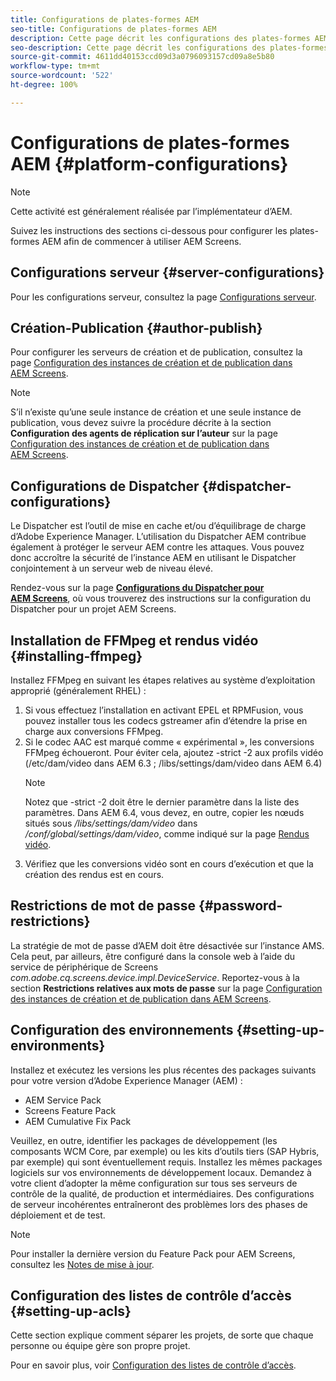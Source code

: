 ```yaml
---
title: Configurations de plates-formes AEM
seo-title: Configurations de plates-formes AEM
description: Cette page décrit les configurations des plates-formes AEM
seo-description: Cette page décrit les configurations des plates-formes AEM
source-git-commit: 4611dd40153ccd09d3a0796093157cd09a8e5b80
workflow-type: tm+mt
source-wordcount: '522'
ht-degree: 100%

---
```


# Configurations de plates-formes AEM {#platform-configurations}

>[!NOTE]
>
>Cette activité est généralement réalisée par l’implémentateur d’AEM.

Suivez les instructions des sections ci-dessous pour configurer les plates-formes AEM afin de commencer à utiliser AEM Screens.

## Configurations serveur {#server-configurations}

Pour les configurations serveur, consultez la page [Configurations serveur](https://helpx.adobe.com/fr/experience-manager/6-5/screens/using/configuring-screens-introduction.html#ServerConfiguration).

## Création-Publication {#author-publish}

Pour configurer les serveurs de création et de publication, consultez la page [Configuration des instances de création et de publication dans AEM Screens](https://helpx.adobe.com/fr/experience-manager/6-5/screens/using/author-and-publish.html).

>[!NOTE]
>
>S’il n’existe qu’une seule instance de création et une seule instance de publication, vous devez suivre la procédure décrite à la section **Configuration des agents de réplication sur l’auteur** sur la page [Configuration des instances de création et de publication dans AEM Screens](https://helpx.adobe.com/experience-manager/6-5/screens/using/author-and-publish.html).

## Configurations de Dispatcher {#dispatcher-configurations}

Le Dispatcher est l’outil de mise en cache et/ou d’équilibrage de charge d’Adobe Experience Manager. L’utilisation du Dispatcher AEM contribue également à protéger le serveur AEM contre les attaques. Vous pouvez donc accroître la sécurité de l’instance AEM en utilisant le Dispatcher conjointement à un serveur web de niveau élevé.

Rendez-vous sur la page **[Configurations du Dispatcher pour AEM Screens](https://helpx.adobe.com/fr/experience-manager/6-5/screens/using/dispatcher-configurations-aem-screens.html)**, où vous trouverez des instructions sur la configuration du Dispatcher pour un projet AEM Screens.

## Installation de FFMpeg et rendus vidéo {#installing-ffmpeg}

Installez FFMpeg en suivant les étapes relatives au système d’exploitation approprié (généralement RHEL) :

1. Si vous effectuez l’installation en activant EPEL et RPMFusion, vous pouvez installer tous les codecs gstreamer afin d’étendre la prise en charge aux conversions FFMpeg.
1. Si le codec AAC est marqué comme « expérimental », les conversions FFMpeg échoueront. Pour éviter cela, ajoutez -strict -2 aux profils vidéo (/etc/dam/video dans AEM 6.3 ; /libs/settings/dam/video dans AEM 6.4)
   >[!NOTE]
   >
   > Notez que -strict -2 doit être le dernier paramètre dans la liste des paramètres. Dans AEM 6.4, vous devez, en outre, copier les nœuds situés sous */libs/settings/dam/video* dans */conf/global/settings/dam/video*, comme indiqué sur la page [Rendus vidéo](https://helpx.adobe.com/fr/experience-manager/6-5/screens/using/generating-renditions.html).
1. Vérifiez que les conversions vidéo sont en cours d’exécution et que la création des rendus est en cours.

## Restrictions de mot de passe {#password-restrictions}

La stratégie de mot de passe d’AEM doit être désactivée sur l’instance AMS. Cela peut, par ailleurs, être configuré dans la console web à l’aide du service de périphérique de Screens *com.adobe.cq.screens.device.impl.DeviceService*.
Reportez-vous à la section **Restrictions relatives aux mots de passe** sur la page [Configuration des instances de création et de publication dans AEM Screens](https://helpx.adobe.com/experience-manager/6-5/screens/using/author-and-publish.html).

## Configuration des environnements {#setting-up-environments}

Installez et exécutez les versions les plus récentes des packages suivants pour votre version d’Adobe Experience Manager (AEM) :

* AEM Service Pack
* Screens Feature Pack
* AEM Cumulative Fix Pack

Veuillez, en outre, identifier les packages de développement (les composants WCM Core, par exemple) ou les kits d’outils tiers (SAP Hybris, par exemple) qui sont éventuellement requis.
Installez les mêmes packages logiciels sur vos environnements de développement locaux. Demandez à votre client d’adopter la même configuration sur tous ses serveurs de contrôle de la qualité, de production et intermédiaires. Des configurations de serveur incohérentes entraîneront des problèmes lors des phases de déploiement et de test.

>[!NOTE]
>
>Pour installer la dernière version du Feature Pack pour AEM Screens, consultez les [Notes de mise à jour](https://helpx.adobe.com/fr/experience-manager/6-5/screens/user-guide.html?topic=/experience-manager/6-5/screens/morehelp/release-notes.ug.js).

## Configuration des listes de contrôle d’accès {#setting-up-acls}

Cette section explique comment séparer les projets, de sorte que chaque  personne ou équipe gère son propre projet.

Pour en savoir plus, voir [Configuration des listes de contrôle d’accès](https://helpx.adobe.com/fr/experience-manager/6-5/screens/using/setting-up-acls.html).

